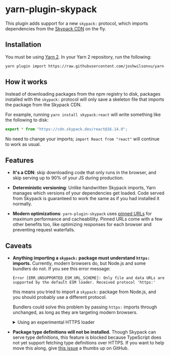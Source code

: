 # yarn-plugin-skypack

This plugin adds support for a new `skypack:` protocol, which imports
dependencies from the [Skypack CDN](https://skypack.dev) on the fly.

## Installation

You must be using [Yarn 2](https://yarnpkg.com/). In your Yarn 2
repository, run the following:

```bash
yarn plugin import https://raw.githubusercontent.com/joshwilsonvu/yarn-plugin-skypack/main/bundles/@yarnpkg/plugin-skypack.js
```

## How it works

Instead of downloading packages from the npm registry to disk, packages
installed with the `skypack:` protocol will only save a skeleton file
that imports the package from the Skypack CDN.

For example, running `yarn install skypack:react` will write something
like the following to disk:

```javascript
export * from "https://cdn.skypack.dev/react@16.14.0";
```

No need to change your imports; `import React from "react"` will continue
to work as usual.

## Features

- **It's a CDN**: skip downloading code that only runs in the browser,
  and skip serving up to 90% of your JS during production.

- **Deterministic versioning**: Unlike handwritten Skypack imports, Yarn
  manages which versions of your dependencies get loaded. Code served
  from Skypack is guaranteed to work the same as if you had installed
  it normally.

- **Modern optimizations**: `yarn-plugin-skypack` uses
  [pinned URLs](https://docs.skypack.dev/lookup-urls/pinned-urls-optimized)
  for maximum performance and cacheablility. Pinned URLs come with a few
  other benefits too, like optimizing responses for each browser and
  preventing request waterfalls.
<!-- 
- **Export maps**: Some packages use [export maps](https://nodejs.org/api/packages.html#packages_exports)
  to specify what subpaths in a package you are allowed to import from.
  `yarn-plugin-skypack` makes sure to support these, so you can only
  import the code you need. -->

## Caveats

- **Anything importing a `skypack:` package must understand `https:` imports.**
  Currently, modern browsers do, but Node.js and some bundlers do not. If you
  see this error message:

  ```
  Error [ERR_UNSUPPORTED_ESM_URL_SCHEME]: Only file and data URLs are supported by the default ESM loader. Received protocol 'https:'
  ```

  this means you tried to import a `skypack:` package from Node.js, and you should
  probably use a different protocol.

  Bundlers could solve this problem by passing `https:` imports through unchanged,
  as long as they are targeting modern browsers.

  <details>
    <summary>Using an experimental HTTPS loader</summary>
    Though Node.js doesn't natively support `https:` imports, this functionality can be
    added. See the <a href="https://nodejs.org/api/esm.html#esm_https_loader">HTTPS loader example</a>
    in the docs, and use the `--experimental-loader` flag. This API may change.
  </details>

- **Package type definitions will not be installed.** Though Skypack can serve type
  definitions, this feature is blocked because TypeScript does not yet support
  fetching type definitions over HTTPS. If you want to help move this along, give
  [this issue](https://github.com/microsoft/TypeScript/issues/28985) a thumbs
  up on GitHub.
